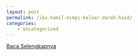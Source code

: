 ```yaml
---
layout: post
permalink: /ibu-hamil-mimpi-keluar-darah-haid/
categories:
    - Uncategorized
---
```


[Baca Selengkapnya](/08)